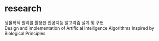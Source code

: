 # research
생물학적 원리를 활용한 인공지능 알고리즘 설계 및 구현 <br>
Design and Implementation of Artificial Intelligence Algorithms Inspired by Biological Principles

